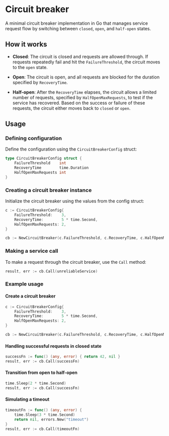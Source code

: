 # Circuit breaker

A minimal circuit breaker implementation in Go that manages service request flow by
switching between `closed`, `open`, and `half-open` states.

## How it works

- **Closed**: The circuit is closed and requests are allowed through. If requests repeatedly
  fail and hit the `FailureThreshold`, the circuit moves to the `open` state.

- **Open**: The circuit is open, and all requests are blocked for the duration specified by
  `RecoveryTime`.

- **Half-open**: After the `RecoveryTime` elapses, the circuit allows a limited number of
requests, specified by `HalfOpenMaxRequests`, to test if the service has recovered. Based on
the success or failure of these requests, the circuit either moves back to `closed` or
`open`.

## Usage

### Defining configuration

Define the configuration using the `CircuitBreakerConfig` struct:

```go
type CircuitBreakerConfig struct {
    FailureThreshold    int
    RecoveryTime        time.Duration
    HalfOpenMaxRequests int
}
```

### Creating a circuit breaker instance

Initialize the circuit breaker using the values from the config struct:

```go
c := CircuitBreakerConfig{
    FailureThreshold:    3,
    RecoveryTime:        5 * time.Second,
    HalfOpenMaxRequests: 2,
}

cb := NewCircuitBreaker(c.FailureThreshold, c.RecoveryTime, c.HalfOpenMaxRequests)
```

### Making a service call

To make a request through the circuit breaker, use the `Call` method:

```go
result, err := cb.Call(unreliableService)
```

### Example usage

#### Create a circuit breaker

```go
c := CircuitBreakerConfig{
    FailureThreshold:    3,
    RecoveryTime:        5 * time.Second,
    HalfOpenMaxRequests: 2,
}

cb := NewCircuitBreaker(c.FailureThreshold, c.RecoveryTime, c.HalfOpenMaxRequests)
```

#### Handling successful requests in closed state

```go
successFn := func() (any, error) { return 42, nil }
result, err := cb.Call(successFn)
```

#### Transition from open to half-open

```go
time.Sleep(2 * time.Second)
result, err := cb.Call(successFn)
```

#### Simulating a timeout

```go
timeoutFn := func() (any, error) {
    time.Sleep(3 * time.Second)
    return nil, errors.New("timeout")
}
result, err := cb.Call(timeoutFn)
```
